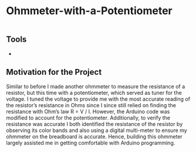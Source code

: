 <h1>Ohmmeter-with-a-Potentiometer</h1>

<img src="">

<h2>Tools</h2>
<ul>
  <li></li>
</ul>  

<h2>Motivation for the Project</h2>

Similar to before I made another ohmmeter to measure the resistance of a resistor, but this time with a potentiometer, which served as tuner for the voltage. I tuned the voltage to provide me with the most accurate reading of the resistor’s resistance in Ohms since I since still relied on finding the resistance with Ohm’s law R = V / I. However, the Arduino code was modified to account for the potentiometer. Additionally, to verify the resistance was accurate I both identified the resistance of the resistor by observing its color bands and also using a digital multi-meter to ensure my ohmmeter on the breadboard is accurate. Hence, building this ohmmeter largely assisted me in getting comfortable with Arduino programming.


